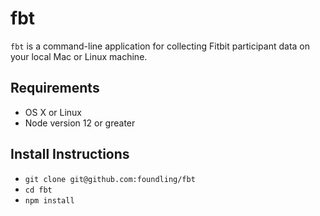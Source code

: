 # fbt

`fbt` is a command-line application for collecting Fitbit participant data on your local Mac or Linux machine.

## Requirements

- OS X or Linux
- Node version 12 or greater

## Install Instructions

- `git clone git@github.com:foundling/fbt`
- `cd fbt`
- `npm install`
